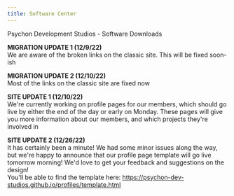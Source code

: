 ```yaml
---
title: Software Center
---
```


Psychon Development Studios - Software Downloads

**MIGRATION UPDATE 1 (12/9/22)**\
We are aware of the broken links on the classic site. This will be fixed soon-ish

**MIGRATION UPDATE 2 (12/10/22)**\
Most of the links on the classic site are fixed now

**SITE UPDATE 1 (12/10/22)**\
We're currently working on profile pages for our members, which should go live by either the end of the day or early on Monday. These pages will give you more information about our members, and which projects they're involved in

**SITE UPDATE 2 (12/26/22)**\
It has certainly been a minute! We had some minor issues along the way, but we're happy to announce that our profile page template will go live tomorrow morning! We'd love to get your feedback and suggestions on the design!\
You'll be able to find the template here: https://psychon-dev-studios.github.io/profiles/template.html
